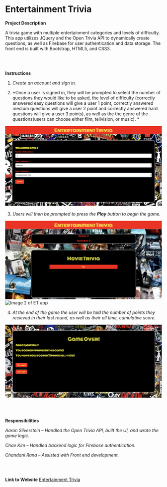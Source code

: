 # Entertainment Trivia

**Project Description**

A trivia game with multiple entertainment categories and levels of difficulty. This app utilizes JQuery and the Open Trivia API to dynamically create questions, as well as Firebase for user authentication and data storage. The front end is built with Bootstrap, HTML5, and CSS3.

<br/>
<br/>

**Instructions**

1.	*Create an account and sign in.*


2.	*Once a user is signed in, they will be prompted to select the number of questions they would like to be asked, the level of difficulty (correctly answered easy questions will give a user 1 point, correctly answered medium questions will give a user 2 point and correctly answered hard questions will give a user 3 points), as well as the the genre of the questions(users can choose either film, telivision, or music). *

![Image 1 of ET app](assets/images/instructions1.png)


3.	*Users will then be prompted to press the **Play** button to begin the game.*

![Image 2 of ET app](assets/images/instructions2.png)
![Image 2 of ET app](assets/images/instructions2.2png)

4.	*At the end of the game the user will be told the number of points they recieved in their last round, as well as their all time, cumulative score.*

![Image 3 of ET app](assets/images/instructions3.png)


<br/>
<br/>


**Responsibilities**

*Aaron Silverstein*  *– Handled the Open Trivia API, built the UI, and wrote the game logic.*

*Chae Kim* *– Handled backend logic for Firebase authentication.* 

*Chandani Rana* – *Assisted with Front end development.* 

<br/>
<br/>

**Link to Website**
[Entertainment Trivia](https://chaehkim.github.io/TeamTrioProject/)